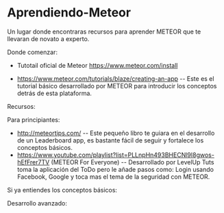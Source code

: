 # Aprendiendo-Meteor
Un lugar donde encontraras recursos para aprender METEOR que te llevaran de novato a experto.

Donde comenzar:

- Tutotail oficial de Meteor https://www.meteor.com/install

- https://www.meteor.com/tutorials/blaze/creating-an-app -- Este es el tutorial básico desarrollado por METEOR para introducir los conceptos detrás de esta plataforma.

Recursos:

Para principiantes:

- http://meteortips.com/ -- Este pequeño libro te guiara en el desarrollo de un Leaderboard app, es bastante fácil de seguir y fortalece los conceptos básicos.
- https://www.youtube.com/playlist?list=PLLnpHn493BHECNl9I8gwos-hEfFrer7TV (METEOR For Everyone) -- Desarrollado por LevelUp Tuts toma la aplicación del ToDo pero le añade pasos como: Login usando Facebook, Google y toca mas el tema de la seguridad con METEOR.

Si ya entiendes los conceptos básicos:

Desarrollo avanzado:

